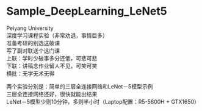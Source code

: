 # Sample_DeepLearning_LeNet5
Peiyang University  
深度学习课程实验（非常劝退，事情巨多）  
准备考研的别选这破课  
写了副对联送个这门课  
上联：学时少破事多分还低，可悲可悲  
下联：讲稿念作业留人不见，可笑可笑  
横批：无学无术无得  
  
两个实验分别是：简单的三层全连接网络和LeNet－5模型示例  
三层全连接网络还好，很快就能出结果  
LeNet－5模型少则10分钟，多则半小时（Laptop配置：R5-5600H + GTX1650）

